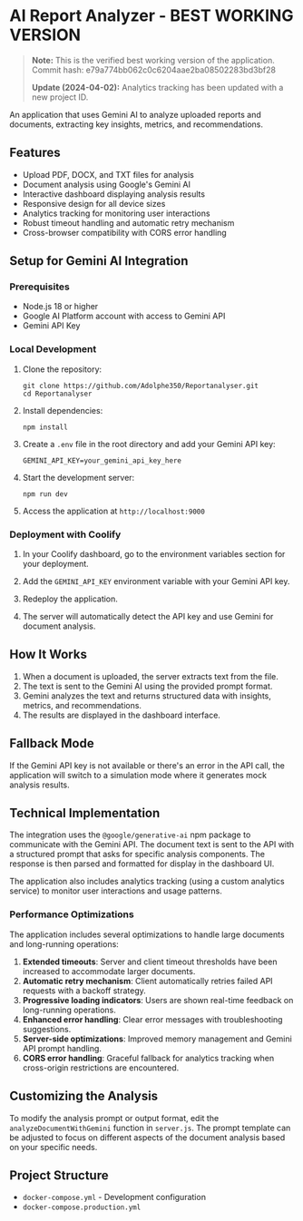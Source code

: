 # AI Report Analyzer - BEST WORKING VERSION

> **Note:** This is the verified best working version of the application. Commit hash: e79a774bb062c0c6204aae2ba08502283bd3bf28
> 
> **Update (2024-04-02):** Analytics tracking has been updated with a new project ID.

An application that uses Gemini AI to analyze uploaded reports and documents, extracting key insights, metrics, and recommendations.

## Features

- Upload PDF, DOCX, and TXT files for analysis
- Document analysis using Google's Gemini AI
- Interactive dashboard displaying analysis results
- Responsive design for all device sizes
- Analytics tracking for monitoring user interactions
- Robust timeout handling and automatic retry mechanism
- Cross-browser compatibility with CORS error handling

## Setup for Gemini AI Integration

### Prerequisites

- Node.js 18 or higher
- Google AI Platform account with access to Gemini API
- Gemini API Key

### Local Development

1. Clone the repository:
   ```
   git clone https://github.com/Adolphe350/Reportanalyser.git
   cd Reportanalyser
   ```

2. Install dependencies:
   ```
   npm install
   ```

3. Create a `.env` file in the root directory and add your Gemini API key:
   ```
   GEMINI_API_KEY=your_gemini_api_key_here
   ```

4. Start the development server:
   ```
   npm run dev
   ```

5. Access the application at `http://localhost:9000`

### Deployment with Coolify

1. In your Coolify dashboard, go to the environment variables section for your deployment.

2. Add the `GEMINI_API_KEY` environment variable with your Gemini API key.

3. Redeploy the application.

4. The server will automatically detect the API key and use Gemini for document analysis.

## How It Works

1. When a document is uploaded, the server extracts text from the file.
2. The text is sent to the Gemini AI using the provided prompt format.
3. Gemini analyzes the text and returns structured data with insights, metrics, and recommendations.
4. The results are displayed in the dashboard interface.

## Fallback Mode

If the Gemini API key is not available or there's an error in the API call, the application will switch to a simulation mode where it generates mock analysis results.

## Technical Implementation

The integration uses the `@google/generative-ai` npm package to communicate with the Gemini API. The document text is sent to the API with a structured prompt that asks for specific analysis components. The response is then parsed and formatted for display in the dashboard UI.

The application also includes analytics tracking (using a custom analytics service) to monitor user interactions and usage patterns.

### Performance Optimizations

The application includes several optimizations to handle large documents and long-running operations:

1. **Extended timeouts**: Server and client timeout thresholds have been increased to accommodate larger documents.
2. **Automatic retry mechanism**: Client automatically retries failed API requests with a backoff strategy.
3. **Progressive loading indicators**: Users are shown real-time feedback on long-running operations.
4. **Enhanced error handling**: Clear error messages with troubleshooting suggestions.
5. **Server-side optimizations**: Improved memory management and Gemini API prompt handling.
6. **CORS error handling**: Graceful fallback for analytics tracking when cross-origin restrictions are encountered.

## Customizing the Analysis

To modify the analysis prompt or output format, edit the `analyzeDocumentWithGemini` function in `server.js`. The prompt template can be adjusted to focus on different aspects of the document analysis based on your specific needs.

## Project Structure

- `docker-compose.yml` - Development configuration
- `docker-compose.production.yml`